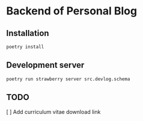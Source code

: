 # Backend of Personal Blog

## Installation
`poetry install`

## Development server
`poetry run strawberry server src.devlog.schema`

## TODO
 [ ] Add curriculum vitae download link
